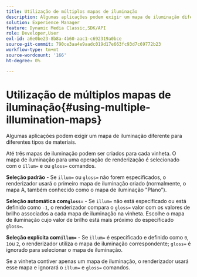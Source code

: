 ```yaml
---
title: Utilização de múltiplos mapas de iluminação
description: Algumas aplicações podem exigir um mapa de iluminação diferente para diferentes tipos de materiais.
solution: Experience Manager
feature: Dynamic Media Classic,SDK/API
role: Developer,User
exl-id: a6e0be23-8b8a-4b60-aac1-c692319a0bce
source-git-commit: 790ce3aa4e9aadc019d17e663fc93d7c69772b23
workflow-type: tm+mt
source-wordcount: '166'
ht-degree: 0%

---
```


# Utilização de múltiplos mapas de iluminação{#using-multiple-illumination-maps}

Algumas aplicações podem exigir um mapa de iluminação diferente para diferentes tipos de materiais.

Até três mapas de iluminação podem ser criados para cada vinheta. O mapa de iluminação para uma operação de renderização é selecionado com o `illum=` e ou `gloss=` comandos.

**Seleção padrão** - Se `illum=` ou `gloss=` não forem especificados, o renderizador usará o primeiro mapa de iluminação criado (normalmente, o mapa A, também conhecido como o mapa de iluminação &quot;Plano&quot;).

**Seleção automática com`gloss=`** - Se `illum=` não está especificado ou está definido como `-1`, o renderizador compara o `gloss=` valor com os valores de brilho associados a cada mapa de iluminação na vinheta. Escolhe o mapa de iluminação cujo valor de brilho está mais próximo do especificado `gloss=`.

**Seleção explícita com`illum=`** - Se `illum=` é especificado e definido como `0`, `1`ou `2`, o renderizador utiliza o mapa de iluminação correspondente; `gloss=` é ignorado para selecionar o mapa de iluminação.

Se a vinheta contiver apenas um mapa de iluminação, o renderizador usará esse mapa e ignorará o `illum=` e `gloss=` comandos.
